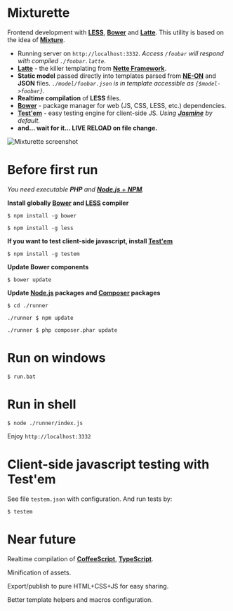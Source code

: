 Mixturette
==========

Frontend development with [**LESS**](https://npmjs.org/package/less), [**Bower**](https://npmjs.org/package/bower) and [**Latte**](https://github.com/nette/Latte). This utility is based on the idea of [**Mixture**](http://mixture.io).

- Running server on `http://localhost:3332`. *Access `/foobar` will respond with compiled `./foobar.latte`.*
- [**Latte**](http://doc.nette.org/en/default-macros) - the killer templating from [**Nette Framework**](https://nette.org).
- **Static model** passed directly into templates parsed from [**NE-ON**](http://ne-on.org) and **JSON** files. *`./model/foobar.json` is in template accessible as `{$model->foobar}`.*
- **Realtime compilation** of **LESS** files.
- [**Bower**](https://npmjs.org/package/bower) - package manager for web (JS, CSS, LESS, etc.) dependencies.
- [**Test'em**](https://npmjs.org/package/testem) - easy testing engine for client-side JS. *Using [**Jasmine**](https://npmjs.org/package/jasmine) by default.*
- **and… wait for it… LIVE RELOAD on file change.**

![Mixturette screenshot](https://dl.dropbox.com/u/105619924/mixturette/screenshot.mixturette.png)

Before first run
================

*You need executable **PHP** and [**Node.js** + **NPM**](http://nodejs.org/).*

**Install globally [Bower](https://npmjs.org/package/bower) and [LESS](https://npmjs.org/package/less) compiler**

`$ npm install -g bower`

`$ npm install -g less`

**If you want to test client-side javascript, install [**Test'em**](https://npmjs.org/package/testem)**

`$ npm install -g testem`

**Update Bower components**

`$ bower update`

**Update [Node.js](http://nodejs.org/) packages and [Composer](http://getcomposer.org/) packages**

`$ cd ./runner`

`./runner $ npm update`

`./runner $ php composer.phar update`

Run on windows
==============

`$ run.bat`

Run in shell
============

`$ node ./runner/index.js`

Enjoy `http://localhost:3332`

Client-side javascript testing with Test'em
===========================================

See file `testem.json` with configuration. And run tests by:

`$ testem`


Near future
===========

Realtime compilation of [**CoffeeScript**](https://npmjs.org/package/coffee-script), [**TypeScript**](https://npmjs.org/package/typescript).

Minification of assets.

Export/publish to pure HTML+CSS+JS for easy sharing.

Better template helpers and macros configuration.